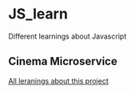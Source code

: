 # JS_learn
Different learnings about Javascript

## Cinema Microservice
[All leranings about this project](JS_learn/cinemaMicroservice/README.md)
